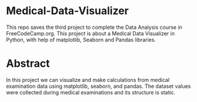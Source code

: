 # Medical-Data-Visualizer

This repo saves the third project to complete the Data Analysis course in FreeCodeCamp.org. This project is about a Medical Data Visualizer in Python, with help of matplotlib, Seaborn and Pandas libraries.

# Abstract 

In this project we can visualize and make calculations from medical examination data using matplotlib, seaborn, and pandas. The dataset values were collected during medical examinations and its structure is static.
